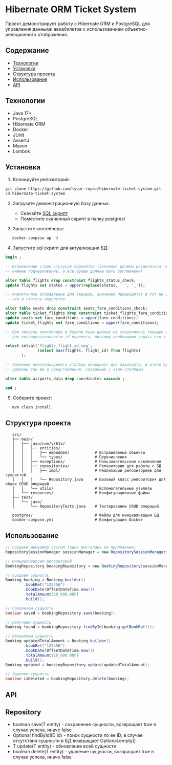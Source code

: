 # Hibernate ORM Ticket System

Проект демонстрирует работу с Hibernate ORM и PostgreSQL для управления данными авиабилетов с использованием объектно-реляционного отображения.

## Содержание
- [Технологии](#технологии)
- [Установка](#установка)
- [Структура проекта](#структура-проекта)
- [Использование](#использование)
- [API](#api)

## Технологии
- Java 17+
- PostgreSQL
- Hibernate ORM
- Docker
- JUnit
- AssertJ
- Maven
- Lombok

## Установка

1. Клонируйте репозиторий:
```bash
git clone https://github.com/<your-repo>/hibernate-ticket-system.git
cd hibernate-ticket-system
```

2. Загрузите демонстрационную базу данных:
    * Скачайте [SQL скрипт](https://postgrespro.ru/education/demodb)
    * Поместите скаченный скрипт в папку postgres/

3. Запустите контейнеры:
```bash
   docker-compose up -d
```

4. Запустите sql скрипт для актуализации БД:
```sql
begin ;

-- Исправление строк стутусов перелетов (Значения должны разделяться через 
-- нижнее подчеркивание, а все буквы должны быть заглавными)

alter table flights drop constraint flights_status_check;
update flights set status = upper(replace(status, ' ', '_'));

-- Аналогичное исправление для тарифов, значения переводятся в тот же формат
-- что и статусы перелетов

alter table seats drop constraint seats_fare_conditions_check;
alter table ticket_flights drop constraint ticket_flights_fare_conditions_check;
update seats set fare_conditions = upper(fare_conditions);
update ticket_flights set fare_conditions = upper(fare_conditions);

-- При запуске контейнера в бэкапе базы данных не сохранилось текущее значение
-- для последовательности id перелета, поэтому необходимо задать его в ручную

select setval('flights_flight_id_seq',
              (select max(flights. flight_id) from flights)
       );

-- Удаление неиспользуемого столбца координат для аэропорта, в итоге будут 
-- удалены так же и представления, созданные с этим столбцом 

alter table airports_data drop coordinates cascade ;

end ;
```

5. Соберите проект:
```bash
   mvn clean install
```

## Структура проекта

```
   src/
   ├── main/
   │   ├── java/com/vr61v/
   │   │   ├── entities/
   │   │   │   ├── embedded/           # Встраиваемые объекты
   │   │   │   └── types/              # Перечисления
   │   │   ├── exceptions/             # Пользовательские исключения
   │   │   ├── repositories/           # Репозитории для работы с БД
   │   │   │   ├── impl/               # Реализации репозиториев для сущностей
   │   │   │   └── Repository.java     # Базовый класс репозитория для общих CRUD операций
   │   │   └── utils/                  # Вспомогательные утилиты
   │   └── resources/                  # Конфигурационные файлы
   ├── test/
   │   └── java/
   │       └── RepositoryTests.java    # Тестирование CRUD операций

   postgres/                           # Файлы для инициализации БД
   docker-compose.yml                  # Конфигурация Docker
```

## Использование

```java
// Создаем менеджер сессий (одна инстанция на приложение)
RepositorySessionManager sessionManager = new RepositorySessionManager();

// Инициализируем репозиторий
BookingRepository bookingRepository = new BookingRepository(sessionManager);

// Создаем сущность
Booking booking = Booking.builder()
        .bookRef("123456")
        .bookDate(OffsetDateTime.now())
        .totalAmount(50_000.00F)
        .build();

// Сохраняем сущность
boolean saved = bookingRepository.save(booking);

// Получаем сущность
Booking found = bookingRepository.findById(booking.getBookRef());

// Обновляем сущность
Booking updatedTotalAmount = Booking.builder()
        .bookRef("123456")
        .bookDate(OffsetDateTime.now())
        .totalAmount(10_000.00F)
        .build();
Booking updated = bookingRepository.update(updatedTotalAmount);

// Удаляем сущность
boolean isDeleted = bookingRepository.delete(booking);
```

## API

## Repository
* boolean save(T entity) - сохранение сущности, возвращает true в случае успеха, иначе false
* Optional<T> findById(ID id) - поиск сущности по ее ID, в случае отсутствия сущности в БД возвращает Optional.empty()
* T update(T entity) - обновление всей сущности
* boolean delete(T entity) - удаление сущности, возвращает true в случае успеха, иначе false
